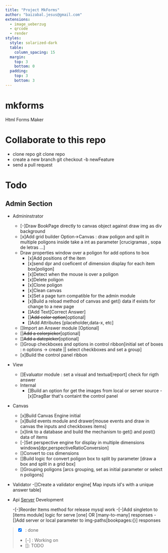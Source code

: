 ```yaml
---
title: "Project MkForms"
author: "baizabal.jesus@gmail.com"
extensions:
  - image_ueberzug
  - qrcode
  - render
styles:
  style: solarized-dark
  table:
    column_spacing: 15
  margin:
    top: 3
    bottom: 0
  padding:
    top: 3
    bottom: 3
---
```


# mkforms

Html Forms Maker

# Collaborate to this repo

- clone repo git clone repo
- create a new branch git checkout -b newFeature
- send a pull request

# Todo

## Admin Section

- Admininstrator
  - [-]Draw BookPage directly to canvas object against draw img as div background
  - [x]Add grid builder Option->Canvas : draw poligon and split in multiple poligons inside take a int as parameter [crucigramas , sopa de letras ...]
  - Draw properties window over a poligon for add options to box
    - [x]Add positions of the item
    - [x]send dpr and coeficent of dimension display for each item box[poligon]
    - [x]Detect when the mouse is over a poligon
    - [x]Delete poligon
    - [x]Clone poligon
    - [x]Clean canvas
    - [x]Set a page turn compatible for the admin module
    - [x]Build a reload method of canvas and get() data if exists for change to a new page
    - []Add Text[Correct Answer]
    - []~~Add color option~~[optional]
    - []Add Attributes [placeholder,data-x, etc]
  - []Import an Answer module [Optional]
  - []~~Add a colorpicker~~[optional]
  - []~~Add a datepicker~~[optional]
  - []Group checkboxes and options in control ribbon[initial set of boxes : n options -> create || select checkboxes and set a group]
  - [x]Build the control panel ribbon
- View
  - []Evaluator module : set a visual and textual[report] check for rigth answer
  - Internal
    - []Build an option for get the images from local or server source -[x]DragBar that's containt the control panel
- Canvas
  - [x]Build Canvas Engine initial
  - [x]Build events module and drawer[mouse events and draw in canvas the inputs and checkboxes items]
  - [x]link to a database and build the mechanism to get() and post() data of items
  - [-]Set perspective engine for display in multiple dimensions windows[dpr,perspectiveRatioConversion]
  - []Convert to css dimensions
  - []Build logic for convert poligon box to split by parameter [draw a box and split in a grid box]
  - []Grouping poligons [arcs grouping, set as initial parameter or select n poligons]
- Validator
  -[]Create a validator engine[ Map inputs id's with a unique answer table]

- Api [Server](https://github.com/ambagasdowa/bms_connector.git) Development

  -[-]Reorder Items method for release mysql work -[-]Add singleton to [items module] logic for serve [one] OR [many-to-many] responses
  -[]Add server or local parameter to img-paths[bookpages:{}] responses

> - [x] : done
> - [-] : Working on
> - []: TODO
